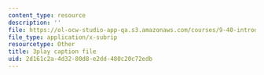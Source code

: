 ```yaml
---
content_type: resource
description: ''
file: https://ol-ocw-studio-app-qa.s3.amazonaws.com/courses/9-40-introduction-to-neural-computation-spring-2018/2d161c2a4d3280d8e2dd480c20c72edb_PnJEj6TokDA.srt
file_type: application/x-subrip
resourcetype: Other
title: 3play caption file
uid: 2d161c2a-4d32-80d8-e2dd-480c20c72edb
---
```

